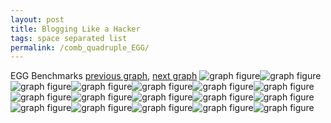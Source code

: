 ```yaml
---
layout: post
title: Blogging Like a Hacker
tags: space separated list
permalink: /comb_quadruple_EGG/
---
```


EGG Benchmarks
[previous graph](../comb_quadruple_CYPHERD/), [next graph](../comb_quadruple_F/)
![graph figure](./images/quadruple/EGG/EGG-AVL_box.png)![graph figure](./images/quadruple/EGG/EGG-A_box.png)![graph figure](./images/quadruple/EGG/EGG-CYPHERD_box.png)![graph figure](./images/quadruple/EGG/EGG-EGG_box.png)![graph figure](./images/quadruple/EGG/EGG-FACE_box.png)![graph figure](./images/quadruple/EGG/EGG-FLOYD_box.png)![graph figure](./images/quadruple/EGG/EGG-F_box.png)![graph figure](./images/quadruple/EGG/EGG-H_box.png)![graph figure](./images/quadruple/EGG/EGG-JSOND_box.png)![graph figure](./images/quadruple/EGG/EGG-K_box.png)![graph figure](./images/quadruple/EGG/EGG-O_box.png)![graph figure](./images/quadruple/EGG/EGG-PDFD_box.png)![graph figure](./images/quadruple/EGG/EGG-RB_box.png)![graph figure](./images/quadruple/EGG/EGG-ROD_box.png)![graph figure](./images/quadruple/EGG/EGG-SMATRIX_box.png)![graph figure](./images/quadruple/EGG/EGG-SORTD_box.png)![graph figure](./images/quadruple/EGG/EGG-ZB_box.png)